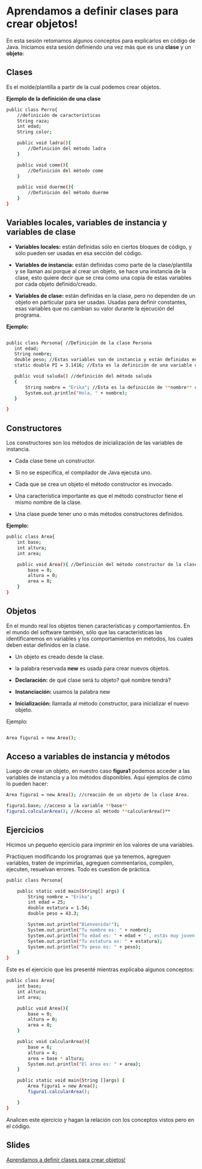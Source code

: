 Aprendamos a definir clases para crear objetos!
==

En esta sesión retomamos algunos conceptos para explicarlos en código de Java. Iniciamos esta sesión definiendo una vez más que es una **clase** y un **objeto**:

Clases
--

Es el molde/plantilla a partir de la cual podemos crear objetos.

**Ejemplo de la definición de una clase**


```bash
public class Perro{
    //definición de características
    String raza;
    int edad;
    String color;

    public void ladra(){
        //Definición del método ladra
    }

    public void come(){
        //Definición del método come
    }

    public void duerme(){
        //Definición del método duerme
    }
}
```

Variables locales, variables de instancia y variables de clase
--

* **Variables locales:** están definidas sólo en ciertos bloques de código, y sólo pueden ser usadas en esa sección del código.

* **Variables de instancia:** están definidas como parte de la clase/plantilla y se llaman así porque al crear un objeto, se hace una instancia de la clase, esto quiere decir que se crea como una copia de estas variables por cada objeto definido/creado.

* **Variables de clase:** están definidas en la clase, pero no dependen de un objeto en particular para ser usadas. Usadas para definir constantes, esas variables que no cambian su valor durante la ejecución del programa.

**Ejemplo:**

```bash

public class Persona{ //Definición de la clase Persona
   int edad;
   String nombre;
   double peso; //Estas variables son de instancia y están definidas en la clase, y serán las características de cada objeto creado/instanciado
   static double PI = 3.1416; //Esta es la definición de una variable de clase.

   public void saluda() //definición del método saluda
   {
       String nombre = "Erika"; //Esta es la definición de **nombre** como una variable local, ya que está siendo creada dentro de este método y sólo aquí puedo usarla
       System.out.println("Hola, " + nombre);
   }

}

```

Constructores
--

Los constructores son los métodos de inicialización de las variables de instancia.

* Cada clase tiene un constructor.

* Si no se especifica, el compilador de Java ejecuta uno.

* Cada que se crea un objeto el método constructor es invocado.

* Una característica importante es que el método constructor tiene el mismo nombre de la clase.

* Una clase puede tener uno o más métodos constructores definidos.

**Ejemplo:**

```bash
public class Area{
    int base;
    int altura;
    int area;

    public void Area(){ //Definición del método constructor de la clase Area.
        base = 0;
        altura = 0;
        area = 0;
    }
}

```

Objetos
--

En el mundo real los objetos tienen características y comportamientos. En el mundo del software también, sólo que las características las identificaremos en variables y los comportamientos en métodos, los cuales deben estar definidos en la clase.

* Un objeto es creado desde la clase.

* la palabra reservada **new** es usada para crear nuevos objetos.

* **Declaración:** de qué clase será tu objeto? qué nombre tendrá?

* **Instanciación:** usamos la palabra new

* **Inicialización:** llamada al método constructor, para inicializar el nuevo objeto.

Ejemplo:

```bash

Area figura1 = new Area();
```

Acceso a variables de instancia y métodos
--

Luego de crear un objeto, en nuestro caso **figura1** podemos acceder a las variables de instancia y a los métodos disponibles. Aquí ejemplos de cómo lo pueden hacer:

```bash
Area figura1 = new Area(); //creación de un objeto de la clase Area.

figura1.base; //acceso a la variable **base**
figura1.calcularArea(); //Acceso al método **calcularArea()**

```

Ejercicios
--

Hicimos un pequeño ejercicio para imprimir en los valores de una variables.

Practiquen modificando los programas que ya tenemos, agreguen variables, traten de imprimirlas, agreguen commentarios, compilen, ejecuten, resuelvan errores.
Todo es cuestion de práctica.

```bash
public class Persona{

	public static void main(String[] args) {
		String nombre = "Erika";
		int edad = 25;
		double estatura = 1.54;
		double peso = 43.3;

		System.out.println("Bienvenida!");
		System.out.println("Tu nombre es: " + nombre);
		System.out.println("Tu edad es: " + edad + " , estás muy joven!");
		System.out.println("Tu estatura es: " + estatura);
		System.out.println("Tu peso es: " + peso);
	}
}
```

Este es el ejercicio que les presenté mientras explicaba algunos conceptos:

```bash
public class Area{
	int base;
	int altura;
	int area;

	public void Area(){
		base = 0;
		altura = 0;
		area = 0;
	}

	public void calcularArea(){
		base = 6;
		altura = 4;
		area = base * altura;
		System.out.println("El area es: " + area);
	}

	public static void main(String []args) {
    	Area figura1 = new Area();
    	figura1.calcularArea();

    }
}

```

Analicen este ejercicio y hagan la relación con los conceptos vistos pero en el código.

Slides
--

[Aprendamos a definir clases para crear objetos!](https://www.haikudeck.com/javaficadas-education-presentation-l3u9YwMDPr)